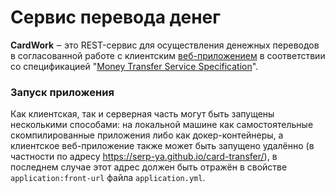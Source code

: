  # Сервис перевода денег
 
 
**CardWork** ‒ это REST-сервис для осуществления денежных переводов в согласованной работе с клиентским [веб-приложением](https://github.com/serp-ya/card-transfer) в соответствии со спецификацией "[Money Transfer Service Specification](https://github.com/netology-code/jd-homeworks/blob/master/diploma/MoneyTransferServiceSpecification.yaml)".

 ### Запуск приложения
Как клиентская, так и серверная часть могут быть запущены несколькими способами: на локальной машине как самостоятельные скомпилированные приложения либо как докер-контейнеры, а клиентское веб-приложение также может быть запущено удалённо (в частности по адресу https://serp-ya.github.io/card-transfer/), в последнем случае этот адрес должен быть отражён в свойстве `application:front-url` файла `application.yml`.